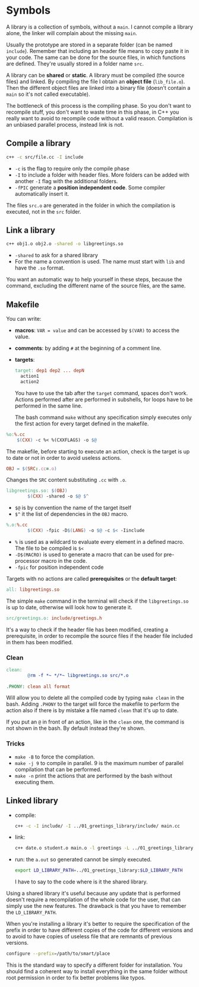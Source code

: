 # Symbols

A library is a collection of symbols, without a `main`. I cannot compile a library alone, the linker will complain about the missing `main`.

Usually the prototype are stored in a separate folder (can be named `include`). Remember that including an header file means to copy paste it in your code.
The same can be done for the source files, in which functions are defined. They're usually stored in a folder name `src`.

A library can be **shared** or **static**. A library must be compiled (the source files)  and linked. By compiling the file I obtain an **object file** (`lib_file.o`).  Then the different object files are linked into a binary file (doesn't contain a `main` so it's not called executable).

The bottleneck of this process is the compiling phase. So you don't want to recompile stuff, you don't want to waste time in this phase, in C++ you really want to avoid to recompile code without a valid reason. Compilation is an unbiased parallel process, instead link is not.

## Compile a library

```bash
c++ -c src/file.cc -I include
```

- `-c` is the flag to require only the compile phase
- `-I` to include a folder with header files. More folders can be added with another `-I` flag with the additional folders.
- `-fPIC` generate a **position independent code**. Some compiler automatically insert it.

The files `src.o` are generated in the folder in which the compilation is executed, not in the `src` folder.

## Link a library

```bash
c++ obj1.o obj2.o -shared -o libgreetings.so
```

- `-shared` to ask for a shared library
- For the name a convention is used. The name must start with `lib` and have the `.so` format.

You want an automatic way to help yourself in these steps, because the command, excluding the different name of the source files, are the same.

## Makefile

You can write:

- **macros**: `VAR = value` and can be accessed by `$(VAR)` to access the value.

- **comments**: by adding `#` at the beginning of a comment line.

- **targets**: 

  ```makefile
  target: dep1 dep2 ... depN
  	action1
  	action2
  ```

  You have to use the tab after the `target` command, spaces don't work. Actions performed after are performed in subshells, for loops have to be performed in the same line.

  The bash command `make` without any specification simply executes only the first action for every target defined in the makefile.

```makefile
%o:%.cc
	$(CXX) -c %< %(CXXFLAGS) -o $@
```

The makefile, before starting to execute an action, check is the target is up to date or not in order to avoid useless actions.

```makefile
OBJ = $(SRC:.cc=.o)
```

Changes the `SRC` content substituting `.cc` with `.o`.

```makefile
libgreetings.so: $(OBJ)
        $(CXX) -shared -o $@ $^
```

- `$@` is by convention the name of the target itself
- `$^` it the list of dependencies in the `OBJ` macro.

```makefile
%.o:%.cc
        $(CXX) -fpic -D$(LANG) -o $@ -c $< -Iinclude
```

- `%` is used as a wildcard to evaluate every element in a defined macro. The file to be compiled is `$<`
- `-D$(MACRO)` is used to generate a macro that can be used for pre-processor macro in the code.
- `-fpic` for position independent code

Targets with no actions are called **prerequisites** or the **default target**:

```makefile
all: libgreetings.so
```

The simple `make` command in the terminal will check if the `libgreetings.so` is up to date, otherwise will look how to generate it.

```makefile
src/greetings.o: include/greetings.h
```

It's a way to check if the header file has been modified, creating a prerequisite, in order to recompile the source files if the header file included in them has been modified.

### Clean

```makefile
clean:
        @rm -f *~ */*~ libgreetings.so src/*.o
        
.PHONY: clean all format
```

Will allow you to delete all the compiled code by typing `make clean` in the bash. Adding `.PHONY` to the target will force the makefile to perform the action also if there is by mistake a file named `clean` that it's up to date.

If you put an `@` in front of an action, like in the `clean` one, the command is not shown in the bash. By default instead they're shown.

### Tricks

- `make -B` to force the compilation.
- `make -j 9` to compile in parallel. 9 is the maximum number of parallel compilation that can be performed.
- `make -n` print the actions that are performed by the bash without executing them.

## Linked library

- compile:

  ```bash
  c++ -c -I include/ -I ../01_greetings_library/include/ main.cc
  ```

- link:

  ```bash
  c++ date.o student.o main.o -l greetings -L ../01_greetings_library/
  ```

- run: the `a.out` so generated cannot be simply executed.

  ```bash
  export LD_LIBRARY_PATH=../01_greetings_library:$LD_LIBRARY_PATH
  ```

  I have to say to the code where is it the shared library.

Using a shared library it's useful because any update that is performed doesn't require a recompilation of the whole code for the user, that can simply use the new features. The drawback is that you have to remember the `LD_LIBRARY_PATH`.

When you're installing a library it's better to require the specification of the prefix in order to have different copies of the code for different versions and to avoid to have copies of useless file that are remnants of previous versions.

```bash
configure --prefix=/path/to/smart/place
```

This is the standard way to specify a different folder for installation. You should find a coherent way to install everything in the same folder without root permission in order to fix better problems like typos.